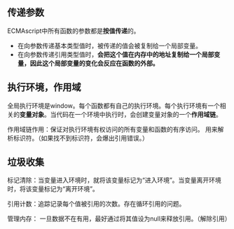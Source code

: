 ## 传递参数

ECMAscript中所有函数的参数都是**按值传递**的。

* 在向参数传递基本类型值时，被传递的值会被复制给一个局部变量。
* 在向参数传递引用类型值时，**会把这个值在内存中的地址复制给一个局部变量，因此这个局部变量的变化会反应在函数的外部。**

## 执行环境，作用域

全局执行环境是window。每个函数都有自己的执行环境。每个执行环境有一个相关的**变量对象**。当代码在一个环境中执行时，会创建变量对象的一个**作用域链**。

作用域链作用：保证对执行环境有权访问的所有变量和函数的有序访问。 用来解析标识符。（如果找不到标识符，会爆出引用错误。）

## 垃圾收集

标记清除：当变量进入环境时，就将该变量标记为“进入环境”。当变量离开环境时，将该变量标记为“离开环境”。

引用计数：追踪记录每个值被引用的次数。存在循环引用的问题。

管理内存： 一旦数据不在有用，最好通过将其值设为null来释放引用。（解除引用）